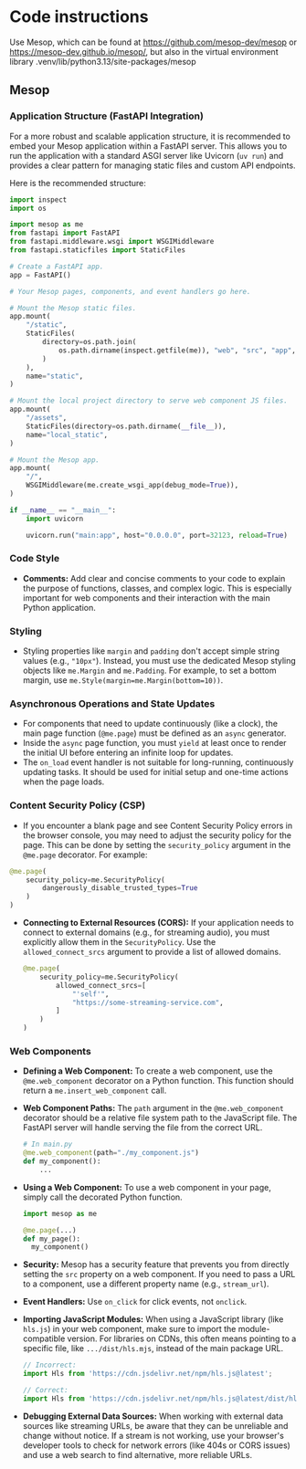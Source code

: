 # Code instructions

Use Mesop, which can be found at https://github.com/mesop-dev/mesop or https://mesop-dev.github.io/mesop/, but also in the virtual environment library .venv/lib/python3.13/site-packages/mesop

## Mesop

### Application Structure (FastAPI Integration)

For a more robust and scalable application structure, it is recommended to embed your Mesop application within a FastAPI server. This allows you to run the application with a standard ASGI server like Uvicorn (`uv run`) and provides a clear pattern for managing static files and custom API endpoints.

Here is the recommended structure:

```python
import inspect
import os

import mesop as me
from fastapi import FastAPI
from fastapi.middleware.wsgi import WSGIMiddleware
from fastapi.staticfiles import StaticFiles

# Create a FastAPI app.
app = FastAPI()

# Your Mesop pages, components, and event handlers go here.

# Mount the Mesop static files.
app.mount(
    "/static",
    StaticFiles(
        directory=os.path.join(
            os.path.dirname(inspect.getfile(me)), "web", "src", "app", "prod", "web_package"
        )
    ),
    name="static",
)

# Mount the local project directory to serve web component JS files.
app.mount(
    "/assets",
    StaticFiles(directory=os.path.dirname(__file__)),
    name="local_static",
)

# Mount the Mesop app.
app.mount(
    "/",
    WSGIMiddleware(me.create_wsgi_app(debug_mode=True)),
)

if __name__ == "__main__":
    import uvicorn

    uvicorn.run("main:app", host="0.0.0.0", port=32123, reload=True)
```

### Code Style

*   **Comments:** Add clear and concise comments to your code to explain the purpose of functions, classes, and complex logic. This is especially important for web components and their interaction with the main Python application.

### Styling

* Styling properties like `margin` and `padding` don't accept simple string values (e.g., `"10px"`). Instead, you must use the dedicated Mesop styling objects like `me.Margin` and `me.Padding`. For example, to set a bottom margin, use `me.Style(margin=me.Margin(bottom=10))`.

### Asynchronous Operations and State Updates

* For components that need to update continuously (like a clock), the main page function (`@me.page`) must be defined as an `async` generator.
* Inside the `async` page function, you must `yield` at least once to render the initial UI before entering an infinite loop for updates.
* The `on_load` event handler is not suitable for long-running, continuously updating tasks. It should be used for initial setup and one-time actions when the page loads.

### Content Security Policy (CSP)

* If you encounter a blank page and see Content Security Policy errors in the browser console, you may need to adjust the security policy for the page. This can be done by setting the `security_policy` argument in the `@me.page` decorator. For example:

```python
@me.page(
    security_policy=me.SecurityPolicy(
        dangerously_disable_trusted_types=True
    )
)
```

*   **Connecting to External Resources (CORS):** If your application needs to connect to external domains (e.g., for streaming audio), you must explicitly allow them in the `SecurityPolicy`. Use the `allowed_connect_srcs` argument to provide a list of allowed domains.

    ```python
    @me.page(
        security_policy=me.SecurityPolicy(
            allowed_connect_srcs=[
                "'self'",
                "https://some-streaming-service.com",
            ]
        )
    )
    ```

### Web Components

*   **Defining a Web Component:** To create a web component, use the `@me.web_component` decorator on a Python function. This function should return a `me.insert_web_component` call.

*   **Web Component Paths:** The `path` argument in the `@me.web_component` decorator should be a relative file system path to the JavaScript file. The FastAPI server will handle serving the file from the correct URL.

    ```python
    # In main.py
    @me.web_component(path="./my_component.js")
    def my_component():
        ...
    ```

*   **Using a Web Component:** To use a web component in your page, simply call the decorated Python function.

    ```python
    import mesop as me

    @me.page(...)
    def my_page():
      my_component()
    ```

*   **Security:** Mesop has a security feature that prevents you from directly setting the `src` property on a web component. If you need to pass a URL to a component, use a different property name (e.g., `stream_url`).

*   **Event Handlers:** Use `on_click` for click events, not `onclick`.

*   **Importing JavaScript Modules:** When using a JavaScript library (like `hls.js`) in your web component, make sure to import the module-compatible version. For libraries on CDNs, this often means pointing to a specific file, like `.../dist/hls.mjs`, instead of the main package URL.

    ```javascript
    // Incorrect:
    import Hls from 'https://cdn.jsdelivr.net/npm/hls.js@latest';

    // Correct:
    import Hls from 'https://cdn.jsdelivr.net/npm/hls.js@latest/dist/hls.mjs';
    ```

*   **Debugging External Data Sources:** When working with external data sources like streaming URLs, be aware that they can be unreliable and change without notice. If a stream is not working, use your browser's developer tools to check for network errors (like 404s or CORS issues) and use a web search to find alternative, more reliable URLs.